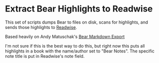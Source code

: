# Extract Bear Highlights to Readwise

This set of scripts dumps Bear to files on disk, scans for highlights, and sends those highlights to [Readwise](readwise.io).

Based heavily on Andy Matuschak's [Bear Markdown Export](https://github.com/andymatuschak/Bear-Markdown-Export)

I'm not sure if this is the best way to do this, but right now this puts all highlights in a book with the name/author set to "Bear Notes". The specific note title is put in Readwise's note field.
